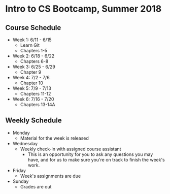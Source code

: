 # Intro to CS Bootcamp, Summer 2018

## Course Schedule

- Week 1: 6/11 - 6/15
  - Learn Git
  - Chapters 1-5
- Week 2: 6/18 - 6/22
  - Chapters 6-8
- Week 3: 6/25 - 6/29
  - Chapter 9
- Week 4: 7/2 - 7/6
  - Chapter 10
- Week 5: 7/9 - 7/13
  - Chapters 11-12
- Week 6: 7/16 - 7/20
  - Chapters 13-14A

## Weekly Schedule

- Monday
	- Material for the week is released
- Wednesday
	- Weekly check-in with assigned course assistant
		- This is an opportunity for you to ask any questions you may have, and for us to make sure you're on track to finish the week's work.
- Friday
	- Week's assignments are due
- Sunday
	- Grades are out
